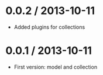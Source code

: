 0.0.2 / 2013-10-11
==================

 * Added plugins for collections

0.0.1 / 2013-10-11
==================

 * First version: model and collection